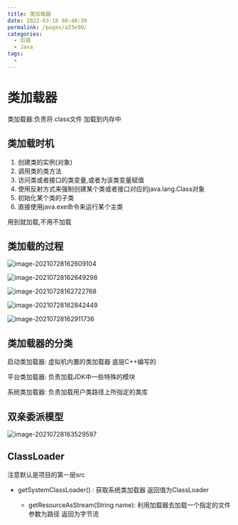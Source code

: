 ```yaml
---
title: 类加载器
date: 2022-03-18 00:48:39
permalink: /pages/a33e90/
categories:
  - 后端
  - Java
tags:
  - 
---
```

# 类加载器

类加载器:负责将.class文件 加载到内存中

## 类加载时机

1. 创建类的实例(对象)
2. 调用类的类方法
3. 访问类或者接口的类变量,或者为该类变量赋值
4. 使用反射方式来强制创建某个类或者接口对应的java.lang.Class对象
5. 初始化某个类的子类
6. 直接使用java.exe命令来运行某个主类

用到就加载,不用不加载

## 类加载的过程

![image-20210728162609104](https://gitee.com/Iekrwh/md-images/raw/master/images/image-20210728162609104.png)

![image-20210728162649298](https://gitee.com/Iekrwh/md-images/raw/master/images/image-20210728162649298.png)

![image-20210728162722768](https://gitee.com/Iekrwh/md-images/raw/master/images/image-20210728162722768.png)

![image-20210728162842449](https://gitee.com/Iekrwh/md-images/raw/master/images/image-20210728162842449.png)

![image-20210728162911736](https://gitee.com/Iekrwh/md-images/raw/master/images/image-20210728162911736.png)

## 类加载器的分类

启动类加载器: 虚拟机内置的类加载器 底层C++编写的

平台类加载器: 负责加载JDK中一些特殊的模块

系统类加载器: 负责加载用户类路径上所指定的类库



## 双亲委派模型

![image-20210728163529597](https://gitee.com/Iekrwh/md-images/raw/master/images/image-20210728163529597.png)



## ClassLoader  

注意默认是项目的第一层src  

- getSystemClassLoader() : 获取系统类加载器  返回值为ClassLoader

  - getResourceAsStream(String name):  利用加载器去加载一个指定的文件  参数为路径  返回为字节流

  

